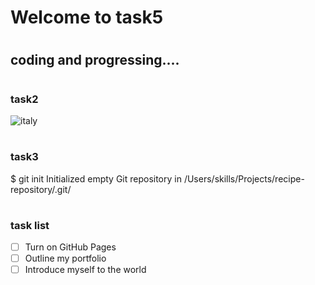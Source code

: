 # <h1> Welcome to task5 
# <h2> coding and progressing....

  # <h3> task2
  
  ![italy](https://user-images.githubusercontent.com/95477780/235449691-c1dbd928-3004-4388-82a0-42ce159c57bd.jpg)

   # <h3> task3
  $ git init
Initialized empty Git repository in /Users/skills/Projects/recipe-repository/.git/

 # <h3> task list
 - [ ] Turn on GitHub Pages
- [ ] Outline my portfolio
- [ ] Introduce myself to the world
